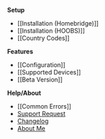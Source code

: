 **Setup**
* [[Installation (Homebridge)]]
* [[Installation (HOOBS)]]
* [[Country Codes]]

**Features**
* [[Configuration]]
* [[Supported Devices]]
* [[Beta Version]]

**Help/About**
* [[Common Errors]]
* [Support Request](https://github.com/bwp91/homebridge-deebot/issues/new/choose)
* [Changelog](https://github.com/bwp91/homebridge-deebot/blob/latest/CHANGELOG.md)
* [About Me](https://github.com/sponsors/bwp91)